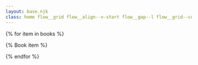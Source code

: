 ```yaml
---
layout: base.njk
class: home flow__grid flow__align--v-start flow__gap--l flow__grid--columns-auto padding__l
---
```


{% for item in books %}

{% Book item %}

{% endfor %}
